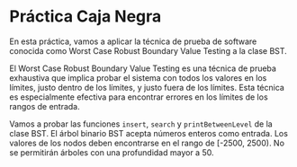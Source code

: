 # Práctica Caja Negra

En esta práctica, vamos a aplicar la técnica de prueba de software conocida como Worst Case Robust Boundary Value Testing a la clase BST.

El Worst Case Robust Boundary Value Testing es una técnica de prueba exhaustiva que implica probar el sistema con todos los valores en los límites, justo dentro de los límites, y justo fuera de los límites. Esta técnica es especialmente efectiva para encontrar errores en los límites de los rangos de entrada.

Vamos a probar las funciones `insert`, `search` y `printBetweenLevel` de la clase BST. El árbol binario BST acepta números enteros como entrada. Los valores de los nodos deben encontrarse en el rango de [-2500, 2500). No se permitirán árboles con una profundidad mayor a 50.
